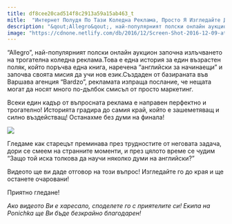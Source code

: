 ```yaml
---
title: df8cee20cad514f8c2913a59a15ab463_t
mitle:  "Интернет Полудя По Тази Коледна Реклама, Просто Я Изгледайте До Края!"
description: "&qout;Allegro&qout;, най-популярният полски онлайн аукцион започна излъчването на трогателна коледна реклама.Това е една история за един възрастен поляк, който поръчва една книг"
image: "https://cdnone.netlify.com/db/2016/12/Screen-Shot-2016-12-09-at-11.17.25-AM.png"
---
```


 <p>“Allegro”, най-популярният полски онлайн аукцион започна излъчването на трогателна коледна реклама.Това е една история за един възрастен поляк, който поръчва една книга, наречена “английски за начинаещи” и започва своята мисия да учи нов език.Създаден от базираната във Варшава агенция “Bardzo”, рекламата изпраща послание, че нещата могат да носят много по-дълбок смисъл от просто маркетинг.</p>       <p>Всеки един кадър от въпросната реклама е направен перфектно и трогателно! Историята градира до самия край, който е зашеметяващ и силно въздействащ! Останахме без думи на финала!</p> <p><img src="https://cdnone.netlify.com/db/2016/12/Screen-Shot-2016-12-09-at-11.17.25-AM.png"/></p> <p>Гледаме как старецът преминава през трудностите от неговата задача, дори се смеем на странните моменти, и през цялото време се чудим “Защо той иска толкова да научи няколко думи на английски?”</p>      <p>Видеото ще ви даде отговор на този въпрос! Изгледайте го до края и ще останете очаровани!</p> <p>Приятно гледане!</p> <p></p> <p><i>Ако видеото Ви е харесало, споделете го с приятелите си! Екипа на Ponichka ще Ви бъде безкрайно благодарен!</i></p>            